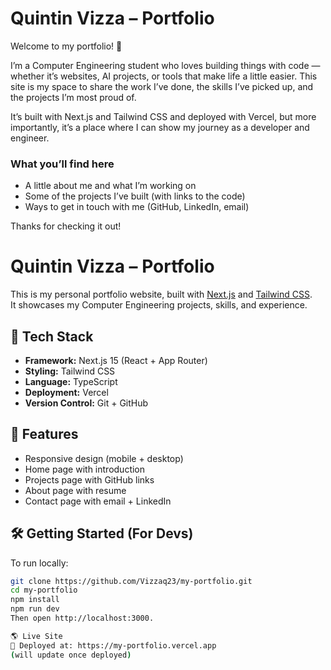 # Quintin Vizza – Portfolio

Welcome to my portfolio! 👋  

I’m a Computer Engineering student who loves building things with code — whether it’s websites, AI projects, or tools that make life a little easier. This site is my space to share the work I’ve done, the skills I’ve picked up, and the projects I’m most proud of.  

It’s built with Next.js and Tailwind CSS and deployed with Vercel, but more importantly, it’s a place where I can show my journey as a developer and engineer.  

### What you’ll find here
- A little about me and what I’m working on  
- Some of the projects I’ve built (with links to the code)  
- Ways to get in touch with me (GitHub, LinkedIn, email)  

Thanks for checking it out! 

# Quintin Vizza – Portfolio

This is my personal portfolio website, built with [Next.js](https://nextjs.org/) and [Tailwind CSS](https://tailwindcss.com/).  
It showcases my Computer Engineering projects, skills, and experience.

## 🚀 Tech Stack
- **Framework:** Next.js 15 (React + App Router)
- **Styling:** Tailwind CSS
- **Language:** TypeScript
- **Deployment:** Vercel
- **Version Control:** Git + GitHub

## 📂 Features
- Responsive design (mobile + desktop)
- Home page with introduction
- Projects page with GitHub links
- About page with resume
- Contact page with email + LinkedIn

## 🛠️ Getting Started (For Devs)
To run locally:

```bash
git clone https://github.com/Vizzaq23/my-portfolio.git
cd my-portfolio
npm install
npm run dev
Then open http://localhost:3000.

🌎 Live Site
🔗 Deployed at: https://my-portfolio.vercel.app
(will update once deployed)
